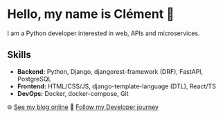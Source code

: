 # Hello, my name is Clément 👋

I am a Python developer interested in web, APIs and microservices.

## Skills
- **Backend:** Python, Django, djangorest-framework (DRF), FastAPI, PostgreSQL
- **Frontend:** HTML/CSS/JS, django-template-language (DTL), React/TS
- **DevOps:** Docker, docker-compose, Git

🌐 [See my blog online](https://codecat.ovh)
🎥 [Follow my Developer journey](https://www.youtube.com/@clement-zentz)
